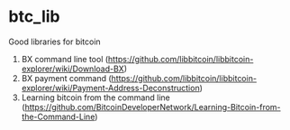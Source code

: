# btc_lib
Good libraries for bitcoin

1. BX command line tool (https://github.com/libbitcoin/libbitcoin-explorer/wiki/Download-BX)
2. BX payment command (https://github.com/libbitcoin/libbitcoin-explorer/wiki/Payment-Address-Deconstruction)
3. Learning bitcoin from the command line (https://github.com/BitcoinDeveloperNetwork/Learning-Bitcoin-from-the-Command-Line)
